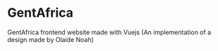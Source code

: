 # GentAfrica
GentAfrica frontend website made with Vuejs (An implementation of a design made by Olaide Noah)
